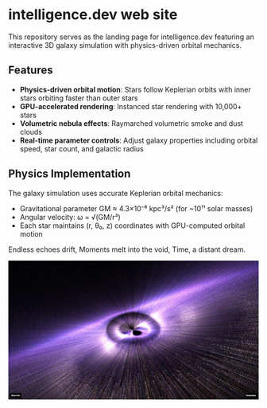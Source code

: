 # intelligence.dev web site

This repository serves as the landing page for intelligence.dev featuring an interactive 3D galaxy simulation with physics-driven orbital mechanics.

## Features

- **Physics-driven orbital motion**: Stars follow Keplerian orbits with inner stars orbiting faster than outer stars
- **GPU-accelerated rendering**: Instanced star rendering with 10,000+ stars
- **Volumetric nebula effects**: Raymarched volumetric smoke and dust clouds
- **Real-time parameter controls**: Adjust galaxy properties including orbital speed, star count, and galactic radius

## Physics Implementation

The galaxy simulation uses accurate Keplerian orbital mechanics:
- Gravitational parameter GM ≈ 4.3×10⁻⁶ kpc³/s² (for ~10¹¹ solar masses)
- Angular velocity: ω = √(GM/r³)
- Each star maintains (r, θ₀, z) coordinates with GPU-computed orbital motion

Endless echoes drift,
Moments melt into the void,
Time, a distant dream.

<div align="center">
  <picture>
    <source media="(prefers-color-scheme: dark)" srcset="./public/img/aeternis_preview.jpg">
    <img alt="aeternis" src="./public/img/aeternis_preview.jpg">
  </picture>
</div>